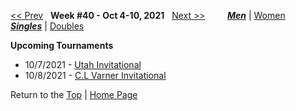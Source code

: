<a name="top"></a>[<< Prev](men_singles_2139.md) &nbsp; **Week #40 - Oct 4-10, 2021** &nbsp; [Next >>](men_singles_2141.md) &nbsp;&nbsp;&nbsp;&nbsp;&nbsp;&nbsp;&nbsp; [***Men***](./men_singles_2140.md) &#124; [Women](./women_singles_2140.md) &nbsp;&nbsp;&nbsp;&nbsp;&nbsp; [***Singles***](./men_singles_2140.md) &#124; [Doubles](./men_doubles_2140.md)

**Upcoming Tournaments**  
- 10/7/2021 - <a href="https://colleges.wearecollegetennis.com/competitions/UniversityOfUtahM/Tournaments/Overview/AF39BA57-9E31-4A64-A7C6-A8EB964130E1" target="_blank">Utah Invitational</a>  
- 10/8/2021 - <a href="https://colleges.wearecollegetennis.com/competitions/RollinsCollegeM/Tournaments/Overview/3CD48F05-0A53-43AA-90D0-6464D0615B24" target="_blank">C.L Varner Invitational</a>  

Return to the [Top](./men_singles_2140.md) &#124; [Home Page](../../index.md)